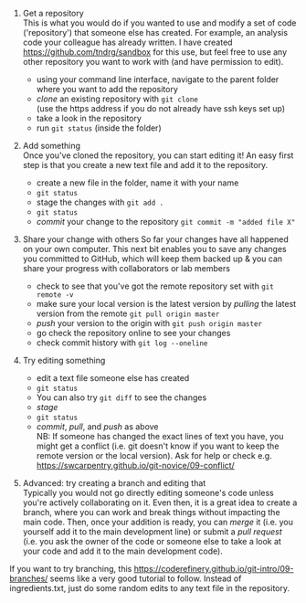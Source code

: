 
1. Get a repository  
This is what you would do if you wanted to use and modify a set of code ('repository') that someone else has created. For example, an analysis code your colleague has already written. I have created https://github.com/tndrg/sandbox for this use, but feel free to use any other repository you want to work with (and have permission to edit).
   * using your command line interface, navigate to the parent folder where you want to add the repository
   * _clone_ an existing repository with `git clone`  
(use the https address if you do not already have ssh keys set up)
   * take a look in the repository
   * run `git status` (inside the folder)

2. Add something  
Once you've cloned the repository, you can start editing it! An easy first step is that you create a new text file and add it to the repository. 
   * create a new file in the folder, name it with your name
   * `git status`
   * stage the changes with `git add .`
   * `git status`
   * _commit_ your change to the repository `git commit -m "added file X"`

3. Share your change with others
So far your changes have all happened on your own computer. This next bit enables you to save any changes you committed to GitHub, which will keep them backed up & you can share your progress with collaborators or lab members
   * check to see that you've got the remote repository set with `git remote -v`
   * make sure your local version is the latest version by _pulling_ the latest version from the remote `git pull origin master`  
   * _push_ your version to the origin with `git push origin master`
   * go check the repository online to see your changes
   * check commit history with `git log --oneline`

4. Try editing something 
   * edit a text file someone else has created 
   * `git status`
   * You can also try `git diff` to see the changes
   * _stage_
   * `git status`
   * _commit_, _pull_, and _push_ as above  
   NB: If someone has changed the exact lines of text you have, you might get a conflict (i.e. git doesn't know if you want to keep the remote version or the local version). Ask for help or check e.g. https://swcarpentry.github.io/git-novice/09-conflict/

5. Advanced: try creating a branch and editing that  
Typically you would not go directly editing someone's code unless you're actively collaborating on it. Even then, it is a great idea to create a branch, where you can work and break things without impacting the main code. Then, once your addition is ready, you can _merge_ it (i.e. you yourself add it to the main development line) or submit a _pull request_ (i.e. you ask the owner of the code or someone else to take a look at your code and add it to the main development code).

If you want to try branching, this https://coderefinery.github.io/git-intro/09-branches/ seems like a very good tutorial to follow. Instead of ingredients.txt, just do some random edits to any text file in the repository.



